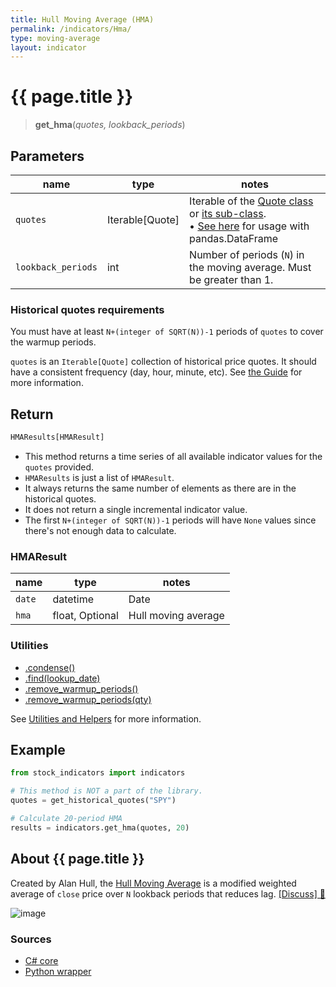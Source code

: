 ```yaml
---
title: Hull Moving Average (HMA)
permalink: /indicators/Hma/
type: moving-average
layout: indicator
---
```


# {{ page.title }}

><span class="indicator-syntax">**get_hma**(*quotes, lookback_periods*)</span>

## Parameters

| name | type | notes
| -- |-- |--
| `quotes` | Iterable[Quote] | Iterable of the [Quote class]({{site.baseurl}}/guide/#historical-quotes) or [its sub-class]({{site.baseurl}}/guide/#using-custom-quote-classes). <br><span class='qna-dataframe'> • [See here]({{site.baseurl}}/guide/#using-pandasdataframe) for usage with pandas.DataFrame</span>
| `lookback_periods` | int | Number of periods (`N`) in the moving average.  Must be greater than 1.

### Historical quotes requirements

You must have at least `N+(integer of SQRT(N))-1` periods of `quotes` to cover the warmup periods.

`quotes` is an `Iterable[Quote]` collection of historical price quotes.  It should have a consistent frequency (day, hour, minute, etc).  See [the Guide]({{site.baseurl}}/guide/#historical-quotes) for more information.

## Return

```python
HMAResults[HMAResult]
```

- This method returns a time series of all available indicator values for the `quotes` provided.
- `HMAResults` is just a list of `HMAResult`.
- It always returns the same number of elements as there are in the historical quotes.
- It does not return a single incremental indicator value.
- The first `N+(integer of SQRT(N))-1` periods will have `None` values since there's not enough data to calculate.

### HMAResult

| name | type | notes
| -- |-- |--
| `date` | datetime | Date
| `hma` | float, Optional | Hull moving average

### Utilities

- [.condense()]({{site.baseurl}}/utilities#condense)
- [.find(lookup_date)]({{site.baseurl}}/utilities#find-indicator-result-by-date)
- [.remove_warmup_periods()]({{site.baseurl}}/utilities#remove-warmup-periods)
- [.remove_warmup_periods(qty)]({{site.baseurl}}/utilities#remove-warmup-periods)

See [Utilities and Helpers]({{site.baseurl}}/utilities#utilities-for-indicator-results) for more information.

## Example

```python
from stock_indicators import indicators

# This method is NOT a part of the library.
quotes = get_historical_quotes("SPY")

# Calculate 20-period HMA
results = indicators.get_hma(quotes, 20)
```

## About {{ page.title }}

Created by Alan Hull, the [Hull Moving Average](https://alanhull.com/hull-moving-average) is a modified weighted average of `close` price over `N` lookback periods that reduces lag.
[[Discuss] &#128172;]({{site.dotnet.repo}}/discussions/252 "Community discussion about this indicator")

![image]({{site.dotnet.charts}}/Hma.png)

### Sources

- [C# core]({{site.dotnet.src}}/e-k/Hma/Hma.Series.cs)
- [Python wrapper]({{site.python.src}}/hma.py)

